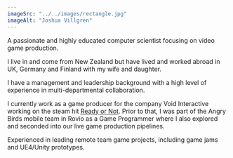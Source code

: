 ```yaml
---
imageSrc: "../../images/rectangle.jpg"
imageAlt: "Joshua Villgren"
---
```


A passionate and highly educated computer scientist focusing on video game production.

I live in and come from New Zealand but have lived and worked abroad in UK, Germany and Finland with my wife and daughter.

I have a management and leadership background with a high level of experience in multi-departmental collaboration.

I currently work as a game producer for the company Void Interactive working on the steam hit [Ready or Not](https://store.steampowered.com/app/1144200/Ready_or_Not/). 
Prior to that, I was part of the Angry Birds mobile team in Rovio as a Game Programmer where I also explored and seconded into our live game production pipelines.

Experienced in leading remote team game projects, including game jams and UE4/Unity prototypes.


